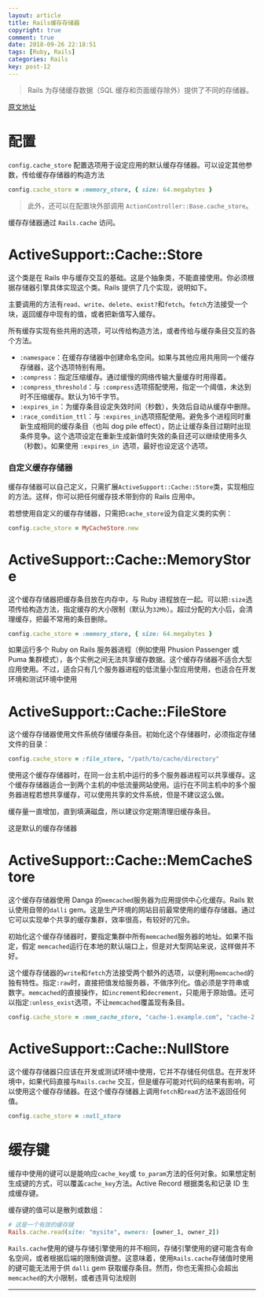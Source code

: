 ```yaml
---
layout: article
title: Rails缓存存储器
copyright: true
comment: true
date: 2018-09-26 22:18:51
tags: [Ruby, Rails]
categories: Rails
key: post-12
---
```



> Rails 为存储缓存数据（SQL 缓存和页面缓存除外）提供了不同的存储器。


[原文地址](https://ruby-china.github.io/rails-guides/caching_with_rails.html#cache-stores)

<!-- more -->

配置
======
`config.cache_store` 配置选项用于设定应用的默认缓存存储器。可以设定其他参数，传给缓存存储器的构造方法

``` ruby
config.cache_store = :memory_store, { size: 64.megabytes }
```

> 此外，还可以在配置块外部调用 `ActionController::Base.cache_store`。


缓存存储器通过 `Rails.cache` 访问。


ActiveSupport::Cache::Store
======

这个类是在 Rails 中与缓存交互的基础。这是个抽象类，不能直接使用。你必须根据存储器引擎具体实现这个类。Rails 提供了几个实现，说明如下。

主要调用的方法有`read`、`write`、`delete`、`exist?`和`fetch`。`fetch`方法接受一个块，返回缓存中现有的值，或者把新值写入缓存。

所有缓存实现有些共用的选项，可以传给构造方法，或者传给与缓存条目交互的各个方法。

- `:namespace`：在缓存存储器中创建命名空间。如果与其他应用共用同一个缓存存储器，这个选项特别有用。
- `:compress`：指定压缩缓存。通过缓慢的网络传输大量缓存时用得着。
- `:compress_threshold`：与 `:compress`选项搭配使用，指定一个阈值，未达到时不压缩缓存。默认为16千字节。
- `:expires_in`：为缓存条目设定失效时间（秒数），失效后自动从缓存中删除。
- `:race_condition_ttl`：与 `:expires_in`选项搭配使用。避免多个进程同时重新生成相同的缓存条目（也叫 dog pile effect），防止让缓存条目过期时出现条件竞争。这个选项设定在重新生成新值时失效的条目还可以继续使用多久（秒数）。如果使用 `:expires_in `选项，最好也设定这个选项。

### 自定义缓存存储器

缓存存储器可以自己定义，只需扩展`ActiveSupport::Cache::Store`类，实现相应的方法。这样，你可以把任何缓存技术带到你的 Rails 应用中。

若想使用自定义的缓存存储器，只需把`cache_store`设为自定义类的实例：

``` ruby
config.cache_store = MyCacheStore.new
```

ActiveSupport::Cache::MemoryStore
======

这个缓存存储器把缓存条目放在内存中，与 Ruby 进程放在一起。可以把`:size`选项传给构造方法，指定缓存的大小限制（默认为`32Mb`）。超过分配的大小后，会清理缓存，把最不常用的条目删除。

``` ruby
config.cache_store = :memory_store, { size: 64.megabytes }
```

如果运行多个 Ruby on Rails 服务器进程（例如使用 Phusion Passenger 或 Puma 集群模式），各个实例之间无法共享缓存数据。这个缓存存储器不适合大型应用使用。不过，适合只有几个服务器进程的低流量小型应用使用，也适合在开发环境和测试环境中使用

ActiveSupport::Cache::FileStore
======

这个缓存存储器使用文件系统存储缓存条目。初始化这个存储器时，必须指定存储文件的目录：

``` ruby
config.cache_store = :file_store, "/path/to/cache/directory"
```

使用这个缓存存储器时，在同一台主机中运行的多个服务器进程可以共享缓存。这个缓存存储器适合一到两个主机的中低流量网站使用。运行在不同主机中的多个服务器进程若想共享缓存，可以使用共享的文件系统，但是不建议这么做。

缓存量一直增加，直到填满磁盘，所以建议你定期清理旧缓存条目。

这是默认的缓存存储器

ActiveSupport::Cache::MemCacheStore
======
这个缓存存储器使用 Danga 的`memcached`服务器为应用提供中心化缓存。Rails 默认使用自带的`dalli` gem。这是生产环境的网站目前最常使用的缓存存储器。通过它可以实现单个共享的缓存集群，效率很高，有较好的冗余。

初始化这个缓存存储器时，要指定集群中所有`memcached`服务器的地址。如果不指定，假定 `memcached`运行在本地的默认端口上，但是对大型网站来说，这样做并不好。

这个缓存存储器的`write`和`fetch`方法接受两个额外的选项，以便利用`memcached`的独有特性。指定`:raw`时，直接把值发给服务器，不做序列化。值必须是字符串或数字。`memcached`的直接操作，如`increment`和`decrement`，只能用于原始值。还可以指定`:unless_exist`选项，不让`memcached`覆盖现有条目。

``` ruby
config.cache_store = :mem_cache_store, "cache-1.example.com", "cache-2.example.com"
```

ActiveSupport::Cache::NullStore
======

这个缓存存储器只应该在开发或测试环境中使用，它并不存储任何信息。在开发环境中，如果代码直接与`Rails.cache` 交互，但是缓存可能对代码的结果有影响，可以使用这个缓存存储器。在这个缓存存储器上调用`fetch`和`read`方法不返回任何值。

``` ruby
config.cache_store = :null_store
```

缓存键
======
缓存中使用的键可以是能响应`cache_key`或 `to_param`方法的任何对象。如果想定制生成键的方式，可以覆盖`cache_key`方法。Active Record 根据类名和记录 ID 生成缓存键。

缓存键的值可以是散列或数组：
``` ruby
# 这是一个有效的缓存键
Rails.cache.read(site: "mysite", owners: [owner_1, owner_2])
```
`Rails.cache`使用的键与存储引擎使用的并不相同，存储引擎使用的键可能含有命名空间，或者根据后端的限制做调整。这意味着，使用`Rails.cache`存储值时使用的键可能无法用于供 `dalli` gem 获取缓存条目。然而，你也无需担心会超出`memcached`的大小限制，或者违背句法规则

---